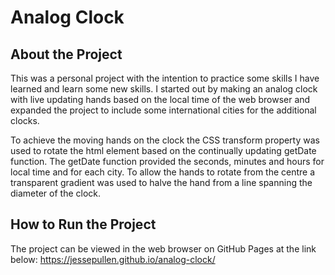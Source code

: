 # Analog Clock

## About the Project

This was a personal project with the intention to practice some skills I have learned and learn some new skills.
I started out by making an analog clock with live updating hands based on the local time of the web browser and 
expanded the project to include some international cities for the additional clocks.

To achieve the moving hands on the clock the CSS transform property was used to rotate the html element based
on the continually updating getDate function. The getDate function provided the seconds, minutes and hours for
local time and for each city. To allow the hands to rotate from the centre a transparent gradient was used to 
halve the hand from a line spanning the diameter of the clock. 

## How to Run the Project

The project can be viewed in the web browser on GitHub Pages at the link below:
https://jessepullen.github.io/analog-clock/
